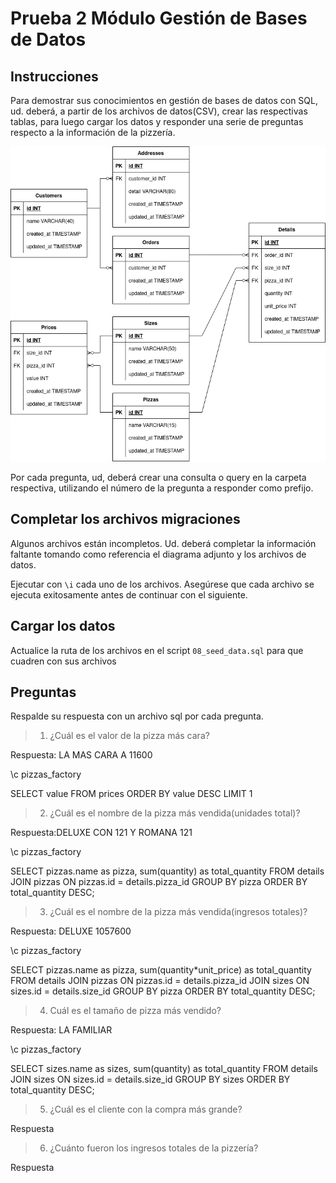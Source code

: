 # Prueba 2 Módulo Gestión de Bases de Datos

## Instrucciones
Para demostrar sus conocimientos en gestión de bases de datos con SQL, ud. deberá, a partir de los archivos de datos(CSV),
crear las respectivas tablas, para luego cargar los datos y responder una serie de preguntas respecto a la información de la pizzería.

![Diagrama de Base de datos](/ERD.png)

Por cada pregunta, ud, deberá crear una consulta o query en la carpeta respectiva, utilizando el número de la pregunta a responder como prefijo.

## Completar los archivos migraciones

Algunos archivos están incompletos. Ud. deberá completar la información faltante tomando como referencia el diagrama adjunto y los archivos de datos.

Ejecutar con `\i` cada uno de los archivos. Asegúrese que cada archivo se ejecuta exitosamente antes de continuar con el siguiente.


## Cargar los datos

Actualice la ruta de los archivos en el script `08_seed_data.sql` para que cuadren con sus archivos

## Preguntas

Respalde su respuesta con un archivo sql por cada pregunta.

> 1. ¿Cuál es el valor de la pizza más cara?

Respuesta: LA MAS CARA A 11600

\c pizzas_factory

SELECT value FROM prices ORDER BY value DESC LIMIT 1


> 2. ¿Cuál es el nombre de la pizza más vendida(unidades total)?

Respuesta:DELUXE CON 121 Y ROMANA 121

\c pizzas_factory

SELECT pizzas.name as pizza, sum(quantity) as total_quantity
FROM details
JOIN pizzas ON pizzas.id = details.pizza_id
GROUP BY pizza
ORDER BY total_quantity DESC;

> 3. ¿Cuál es el nombre de la pizza más vendida(ingresos totales)?

Respuesta: DELUXE 1057600

\c pizzas_factory

SELECT pizzas.name as pizza, sum(quantity*unit_price) as total_quantity
FROM details
JOIN pizzas ON pizzas.id = details.pizza_id
JOIN sizes ON sizes.id = details.size_id
GROUP BY pizza
ORDER BY total_quantity DESC;

> 4. Cuál es el tamaño de pizza más vendido?

Respuesta: LA FAMILIAR

\c pizzas_factory

SELECT sizes.name as sizes, sum(quantity) as total_quantity
FROM details
JOIN sizes ON sizes.id = details.size_id
GROUP BY sizes
ORDER BY total_quantity DESC;


> 5. ¿Cuál es el cliente con la compra más grande?

Respuesta

> 6. ¿Cuánto fueron los ingresos totales de la pizzería?

Respuesta

